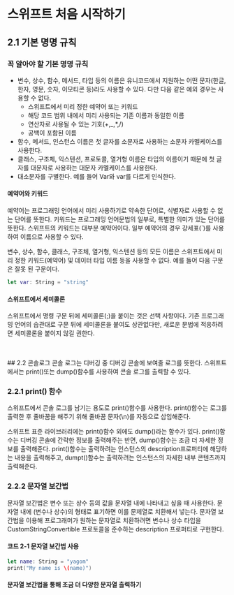 # 스위프트 처음 시작하기
## 2.1 기본 명명 규칙
### 꼭 알아야 할 기본 명명 규칙
* 변수, 상수, 함수, 메서드, 타입 등의 이름은 유니코드에서 지원하는 어떤 문자(한글, 한자, 영문, 숫자, 이모티콘 등)라도 사용할 수 있다.
다만 다음 같은 예외 경우는 사용할 수 없다.
  - 스위프트에서 미리 정한 예약어 또는 키워드
  - 해당 코드 범위 내에서 미리 사용되는 기존 이름과 동일한 이름
  - 연산자로 사용될 수 있는 기호(+,_,*,/)
  - 공백이 포함된 이름
* 함수, 메서드, 인스턴스 이름은 첫 글자를 소문자로 사용하는 소문자 카멜케이스를 사용한다.
* 클래스, 구조체, 익스텐션, 프로토콜, 열거형 이름은 타입의 이름이기 때문에 첫 글자를 대문자로 사용하는 대문자 카멜케이스를 사용한다.
* 대소문자를 구별한다. 예를 들어 Var와 var를 다르게 인식한다.

#### 예약어와 키워드
예약어는 프로그래밍 언어에서 미리 사용하기로 약속한 단어로, 식별자로 사용할 수 없는 단어를 뜻한다.
키워드는 프로그래밍 언어문법의 일부로, 특별한 의미가 있는 단어를 뜻한다.
스위프트의 키워드는 대부분 예약어이다.
일부 예약어의 경우 강세표(`)를 사용하여 이름으로 사용할 수 있다.

변수, 상수, 함수, 클래스, 구조체, 열거형, 익스텐션 등의 모든 이름은 스위프트에서 미리 정한 키워드(예약어) 및 데이터 타입 이름 등을 사용할 수 없다.
예를 들어 다음 구문은 잘못 된 구문이다.
```swift
let var: String = "string"
```

#### 스위프트에서 세미콜론
스위프트에서 명령 구문 뒤에 세미콜론(;)을 붙이는 것은 선택 사항이다.
기존 프로그래밍 언어의 습관대로 구문 뒤에 세미콜론을 붙여도 상관없다만, 새로운 문법에 적응하려면 세미콜론을 붙이지 않길 권한다.

<br/>
<br/>
## 2.2 콘솔로그
콘솔 로그는 디버깅 중 디버깅 콘솔에 보여줄 로그를 뜻한다.
스위프트에서는 print()또는 dump()함수를 사용하여 콘솔 로그를 출력할 수 있다.

### 2.2.1 print() 함수
스위프트에서 콘솔 로그를 남기는 용도로 print()함수를 사용한다.
print()함수는 로그를 출력한 후 줄바꿈을 해주기 위해 줄바꿈 문자(\n)를 자동으로 삽입해준다.

스위프트 표준 라이브러리에는 print()함수 외에도 dump()라는 함수가 있다.
print()함수는 디버깅 콘솔에 간략한 정보를 출력해주는 반면, dump()함수는 조금 더 자세한 정보를 출력해준다.
print()함수는 출력하려는 인스턴스의 description프로퍼티에 해당하는 내용을 출력해주고, dumpt()함수는 출력하려는 인스턴스의 자세한 내부 콘텐츠까지 출력해준다.

### 2.2.2 문자열 보간법
문자열 보간법은 변수 또는 상수 등의 값을 문자열 내에 나타내고 싶을 때 사용한다.
문자열 내에 \(변수나 상수)의 형태로 표기하면 이를 문제열로 치환해서 넣는다.
문자열 보간법을 이용해 프로그래머가 원하는 문자열로 치환하려면 변수나 상수 타입을 CustomStringConvertible 프로토콜을 준수하는 description 프로퍼티로 구현한다.

#### 코드 2-1 문자열 보간법 사용
```swift
let name: String = "yagom"
print("My name is \(name)")
```

#### 문자열 보간법을 통해 조금 더 다양한 문자열 출력하기

